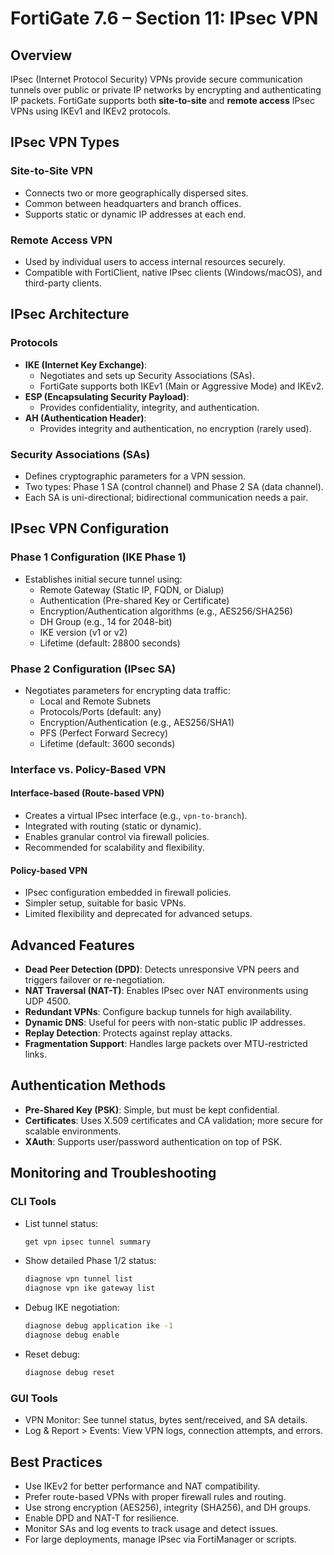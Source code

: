 # FortiGate 7.6 – Section 11: IPsec VPN

## Overview

IPsec (Internet Protocol Security) VPNs provide secure communication tunnels over public or private IP networks by encrypting and authenticating IP packets. FortiGate supports both **site-to-site** and **remote access** IPsec VPNs using IKEv1 and IKEv2 protocols.

## IPsec VPN Types

### Site-to-Site VPN
- Connects two or more geographically dispersed sites.
- Common between headquarters and branch offices.
- Supports static or dynamic IP addresses at each end.

### Remote Access VPN
- Used by individual users to access internal resources securely.
- Compatible with FortiClient, native IPsec clients (Windows/macOS), and third-party clients.

## IPsec Architecture

### Protocols
- **IKE (Internet Key Exchange)**:
  - Negotiates and sets up Security Associations (SAs).
  - FortiGate supports both IKEv1 (Main or Aggressive Mode) and IKEv2.
- **ESP (Encapsulating Security Payload)**:
  - Provides confidentiality, integrity, and authentication.
- **AH (Authentication Header)**:
  - Provides integrity and authentication, no encryption (rarely used).

### Security Associations (SAs)
- Defines cryptographic parameters for a VPN session.
- Two types: Phase 1 SA (control channel) and Phase 2 SA (data channel).
- Each SA is uni-directional; bidirectional communication needs a pair.

## IPsec VPN Configuration

### Phase 1 Configuration (IKE Phase 1)
- Establishes initial secure tunnel using:
  - Remote Gateway (Static IP, FQDN, or Dialup)
  - Authentication (Pre-shared Key or Certificate)
  - Encryption/Authentication algorithms (e.g., AES256/SHA256)
  - DH Group (e.g., 14 for 2048-bit)
  - IKE version (v1 or v2)
  - Lifetime (default: 28800 seconds)

### Phase 2 Configuration (IPsec SA)
- Negotiates parameters for encrypting data traffic:
  - Local and Remote Subnets
  - Protocols/Ports (default: any)
  - Encryption/Authentication (e.g., AES256/SHA1)
  - PFS (Perfect Forward Secrecy)
  - Lifetime (default: 3600 seconds)

### Interface vs. Policy-Based VPN

#### Interface-based (Route-based VPN)
- Creates a virtual IPsec interface (e.g., `vpn-to-branch`).
- Integrated with routing (static or dynamic).
- Enables granular control via firewall policies.
- Recommended for scalability and flexibility.

#### Policy-based VPN
- IPsec configuration embedded in firewall policies.
- Simpler setup, suitable for basic VPNs.
- Limited flexibility and deprecated for advanced setups.

## Advanced Features

- **Dead Peer Detection (DPD)**: Detects unresponsive VPN peers and triggers failover or re-negotiation.
- **NAT Traversal (NAT-T)**: Enables IPsec over NAT environments using UDP 4500.
- **Redundant VPNs**: Configure backup tunnels for high availability.
- **Dynamic DNS**: Useful for peers with non-static public IP addresses.
- **Replay Detection**: Protects against replay attacks.
- **Fragmentation Support**: Handles large packets over MTU-restricted links.

## Authentication Methods

- **Pre-Shared Key (PSK)**: Simple, but must be kept confidential.
- **Certificates**: Uses X.509 certificates and CA validation; more secure for scalable environments.
- **XAuth**: Supports user/password authentication on top of PSK.

## Monitoring and Troubleshooting

### CLI Tools
- List tunnel status:
  ```bash
  get vpn ipsec tunnel summary
  ```
- Show detailed Phase 1/2 status:
  ```bash
  diagnose vpn tunnel list
  diagnose vpn ike gateway list
  ```
- Debug IKE negotiation:
  ```bash
  diagnose debug application ike -1
  diagnose debug enable
  ```
- Reset debug:
  ```bash
  diagnose debug reset
  ```

### GUI Tools
- VPN Monitor: See tunnel status, bytes sent/received, and SA details.
- Log & Report > Events: View VPN logs, connection attempts, and errors.

## Best Practices

- Use IKEv2 for better performance and NAT compatibility.
- Prefer route-based VPNs with proper firewall rules and routing.
- Use strong encryption (AES256), integrity (SHA256), and DH groups.
- Enable DPD and NAT-T for resilience.
- Monitor SAs and log events to track usage and detect issues.
- For large deployments, manage IPsec via FortiManager or scripts.


